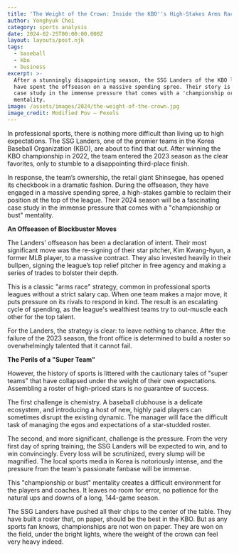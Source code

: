 ```yaml
---
title: 'The Weight of the Crown: Inside the KBO''s High-Stakes Arms Race'
author: Yonghyuk Choi
category: sports analysis
date: 2024-02-25T00:00:00.000Z
layout: layouts/post.njk
tags:
  - baseball
  - kbo
  - business
excerpt: >-
  After a stunningly disappointing season, the SSG Landers of the KBO league
  have spent the offseason on a massive spending spree. Their story is a classic
  case study in the immense pressure that comes with a 'championship or bust'
  mentality.
image: /assets/images/2024/the-weight-of-the-crown.jpg
image_credit: Modified Pov — Pexels
---
```


In professional sports, there is nothing more difficult than living up to high expectations. The SSG Landers, one of the premier teams in the Korea Baseball Organization (KBO), are about to find that out. After winning the KBO championship in 2022, the team entered the 2023 season as the clear favorites, only to stumble to a disappointing third-place finish.

In response, the team’s ownership, the retail giant Shinsegae, has opened its checkbook in a dramatic fashion. During the offseason, they have engaged in a massive spending spree, a high-stakes gamble to reclaim their position at the top of the league. Their 2024 season will be a fascinating case study in the immense pressure that comes with a "championship or bust" mentality.

**An Offseason of Blockbuster Moves**

The Landers' offseason has been a declaration of intent. Their most significant move was the re-signing of their star pitcher, Kim Kwang-hyun, a former MLB player, to a massive contract. They also invested heavily in their bullpen, signing the league’s top relief pitcher in free agency and making a series of trades to bolster their depth.

This is a classic "arms race" strategy, common in professional sports leagues without a strict salary cap. When one team makes a major move, it puts pressure on its rivals to respond in kind. The result is an escalating cycle of spending, as the league's wealthiest teams try to out-muscle each other for the top talent.

For the Landers, the strategy is clear: to leave nothing to chance. After the failure of the 2023 season, the front office is determined to build a roster so overwhelmingly talented that it cannot fail.

**The Perils of a "Super Team"**

However, the history of sports is littered with the cautionary tales of "super teams" that have collapsed under the weight of their own expectations. Assembling a roster of high-priced stars is no guarantee of success.

The first challenge is chemistry. A baseball clubhouse is a delicate ecosystem, and introducing a host of new, highly paid players can sometimes disrupt the existing dynamic. The manager will face the difficult task of managing the egos and expectations of a star-studded roster.

The second, and more significant, challenge is the pressure. From the very first day of spring training, the SSG Landers will be expected to win, and to win convincingly. Every loss will be scrutinized, every slump will be magnified. The local sports media in Korea is notoriously intense, and the pressure from the team's passionate fanbase will be immense.

This "championship or bust" mentality creates a difficult environment for the players and coaches. It leaves no room for error, no patience for the natural ups and downs of a long, 144-game season.

The SSG Landers have pushed all their chips to the center of the table. They have built a roster that, on paper, should be the best in the KBO. But as any sports fan knows, championships are not won on paper. They are won on the field, under the bright lights, where the weight of the crown can feel very heavy indeed.
